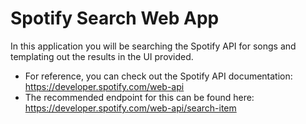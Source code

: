 # Spotify Search Web App

In this application you will be searching the Spotify API for songs and templating out the results in the UI provided.

- For reference, you can check out the Spotify API documentation: https://developer.spotify.com/web-api
- The recommended endpoint for this can be found here: https://developer.spotify.com/web-api/search-item